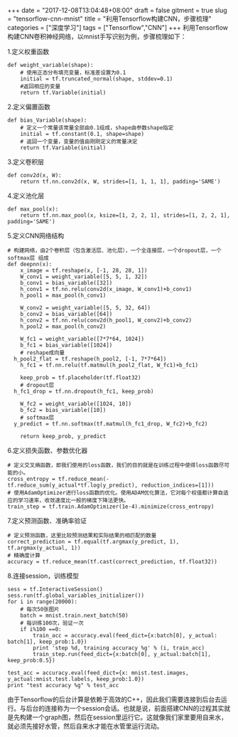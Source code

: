 +++
date = "2017-12-08T13:04:48+08:00"
draft = false
gitment = true
slug = "tensorflow-cnn-mnist"
title = "利用Tensorflow构建CNN，步骤梳理"
categories = ["深度学习"]
tags = ["Tensorflow","CNN"]
+++
利用Tensorflow构建CNN卷积神经网络，以mnist手写识别为例，步骤梳理如下：

1.定义权重函数
```
def weight_variable(shape):
    # 使用正态分布填充变量，标准差设置为0.1
    initial = tf.truncated_normal(shape, stddev=0.1)
    #返回相应的变量
    return tf.Variable(initial)
```
2.定义偏置函数
```
def bias_Variable(shape):
    # 定义一个常量该常量全部由0.1组成，shape由参数shape指定
    initial = tf.constant(0.1, shape=shape)
    # 返回一个变量，变量的值由刚刚定义的常量决定
    return tf.Variable(initial)
```
3.定义卷积层
```
def conv2d(x, W):
    return tf.nn.conv2d(x, W, strides=[1, 1, 1, 1], padding='SAME')
```
4.定义池化层
```
def max_pool(x):
    return tf.nn.max_pool(x, ksize=[1, 2, 2, 1], strides=[1, 2, 2, 1], padding='SAME')
```
5.定义CNN网络结构
```
# 构建网络，由2个卷积层（包含激活层、池化层），一个全连接层，一个dropout层，一个softmax层 组成
def deepnn(x):
    x_image = tf.reshape(x, [-1, 28, 28, 1])
    W_conv1 = weight_variable([5, 5, 1, 32])
    b_conv1 = bias_variable([32])
    h_conv1 = tf.nn.relu(conv2d(x_image, W_conv1)+b_conv1)
    h_pool1 = max_pool(h_conv1)

    W_conv2 = weight_variable([5, 5, 32, 64])
    b_conv2 = bias_variable([64])
    h_conv2 = tf.nn.relu(conv2d(h_pool1, W_conv2)+b_conv2)
    h_pool2 = max_pool(h_conv2)

    W_fc1 = weight_variable([7*7*64, 1024])
    b_fc1 = bias_variable([1024])
    # reshape成向量
  h_pool2_flat = tf.reshape(h_pool2, [-1, 7*7*64])
    h_fc1 = tf.nn.relu(tf.matmul(h_pool2_flat, W_fc1)+b_fc1)

    keep_prob = tf.placeholder(tf.float32)
    # dropout层
  h_fc1_drop = tf.nn.dropout(h_fc1, keep_prob)

    W_fc2 = weight_variable([1024, 10])
    b_fc2 = bias_variable([10])
    # softmax层
  y_predict = tf.nn.softmax(tf.matmul(h_fc1_drop, W_fc2)+b_fc2)

    return keep_prob, y_predict
```
6.定义损失函数、参数优化器
```
# 定义交叉熵函数，即我们使用的loss函数，我们的目的就是在训练过程中使得loss函数尽可能的小。
cross_entropy = tf.reduce_mean(-tf.reduce_sum(y_actual*tf.log(y_predict), reduction_indices=[1]))
# 使用AdamOptimizer进行loss函数的优化。使用ADAM优化算法，它对每个权值都计算自适应的学习速率，收敛速度比一般的梯度下降法更快。
train_step = tf.train.AdamOptimizer(1e-4).minimize(cross_entropy)
```
7.定义预测函数、准确率验证
```
# 定义预测函数，这里比较预测结果和实际结果的相匹配的数量
correct_prediction = tf.equal(tf.argmax(y_predict, 1), tf.argmax(y_actual, 1))
# 精确度计算
accuracy = tf.reduce_mean(tf.cast(correct_prediction, tf.float32))
```
8.连接session，训练模型
```
sess = tf.InteractiveSession()
sess.run(tf.global_variables_initializer())
for i in range(20000):
    # 每次50张图片
    batch = mnist.train.next_batch(50)
    # 每训练100次，验证一次
    if i%100 ==0:
        train_acc = accuracy.eval(feed_dict={x:batch[0], y_actual: batch[1], keep_prob:1.0})
        print 'step %d, training accuracy %g' % (i, train_acc)
        train_step.run(feed_dict={x:batch[0], y_actual:batch[1], keep_prob:0.5})

test_acc = accuracy.eval(feed_dict={x: mnist.test.images, y_actual:mnist.test.labels, keep_prob:1.0})
print "test accuracy %g" % test_acc
```
由于Tensorflow的后台计算是依赖于高效的C++，因此我们需要连接到后台去运行。与后台的连接称为一个session会话。也就是说，前面搭建CNN的过程其实就是先构建一个graph图，然后在session里运行它。这就像我们家里要用自来水，就必须先接好水管，然后自来水才能在水管里运行流动。

